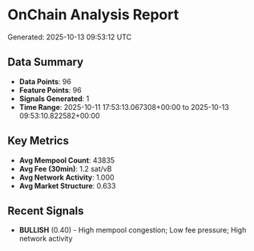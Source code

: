 # OnChain Analysis Report
Generated: 2025-10-13 09:53:12 UTC

## Data Summary
- **Data Points**: 96
- **Feature Points**: 96
- **Signals Generated**: 1
- **Time Range**: 2025-10-11 17:53:13.067308+00:00 to 2025-10-13 09:53:10.822582+00:00

## Key Metrics
- **Avg Mempool Count**: 43835
- **Avg Fee (30min)**: 1.2 sat/vB
- **Avg Network Activity**: 1.000
- **Avg Market Structure**: 0.633

## Recent Signals
- **BULLISH** (0.40) - High mempool congestion; Low fee pressure; High network activity
